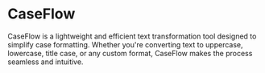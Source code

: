 # CaseFlow
CaseFlow is a lightweight and efficient text transformation tool designed to simplify case formatting. Whether you're converting text to uppercase, lowercase, title case, or any custom format, CaseFlow makes the process seamless and intuitive.
